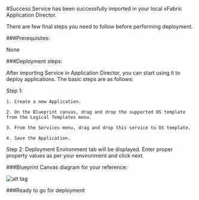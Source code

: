#Success
Service has been successfully imported in your local vFabric Application Director. 

There are few final steps you need to follow before performing deployment.

###Prerequisites:

None

###Deployment steps:

After importing Service in Application Director, you can start using it to deploy applications. The basic steps are as follows:

Step 1:

	1. Create a new Application.
	 
    2. On the Blueprint canvas, drag and drop the supported OS template from the Logical Templates menu.

    3. From the Services menu, drag and drop this service to OS template.

    4. Save the Application.
    
Step 2: Deployment Environment tab will be displayed. Enter proper property values as per your environment and click next.

###Blueprint Canvas diagram for your reference: 

![alt tag]()

###Ready to go for deployment





 








